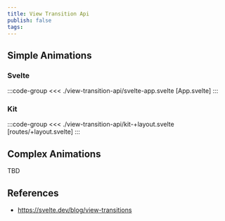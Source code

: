 ```yaml
---
title: View Transition Api
publish: false
tags:
---
```


<script setup>
import SvelteRepl from '../../Svelte.vue'
import SvelteLabRepl from '../../SvelteLab.vue'
import App from './view-transition-api/svelte-app.svelte?raw'
import A from './view-transition-api/kit-+layout.svelte?raw'
</script>

## Simple Animations

### Svelte

:::code-group
<<< ./view-transition-api/svelte-app.svelte [App.svelte]
:::

<SvelteRepl  :files="[
	{
		name:'App.svelte',
		contents:App
	},
]" />

### Kit

:::code-group
<<< ./view-transition-api/kit-+layout.svelte [routes/+layout.svelte]
:::
<SvelteLabRepl :files="[
	{
		name:'src/routes/+layout.svelte',
		contents:A
	},
	{
		name:'src/routes/+page.svelte',
		contents:'home'
	},
	{
		name:'src/routes/about/+page.svelte',
		contents:'about'
	},
]" />

## Complex Animations

TBD

## References

- https://svelte.dev/blog/view-transitions
